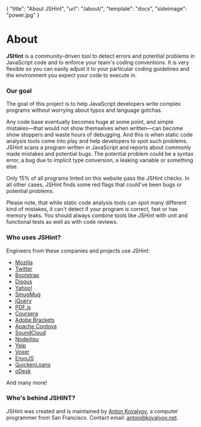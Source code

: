 { "title": "About JSHint", "url": "/about/", "template": "docs", "sideimage": "power.jpg" }

# About

**JSHint** is a community-driven tool to detect errors and potential problems in
JavaScript code and to enforce your team's coding conventions. It is very
flexible so you can easily adjust it to your particular coding guidelines and
the environment you expect your code to execute in.

### Our goal

The goal of this project is to help JavaScript developers write complex programs
without worrying about typos and language gotchas.

Any code base eventually becomes huge at some point, and simple mistakes—that
would not show themselves when written—can become show stoppers and waste
hours of debugging. And this is when static code analysis tools come into play
and help developers to spot such problems. JSHint scans a program written in
JavaScript and reports about commonly made mistakes and potential bugs. The
potential problem could be a syntax error, a bug due to implicit type
conversion, a leaking variable or something else.

Only 15% of all programs linted on this website pass the JSHint checks. In all
other cases, JSHint finds some red flags that could've been bugs or potential
problems.

Please note, that while static code analysis tools can spot many different kind
of mistakes, it can't detect if your program is correct, fast or has memory
leaks. You should always combine tools like JSHint with unit and functional
tests as well as with code reviews.

### Who uses JSHint?

Engineers from these companies and projects use JSHint:

* [Mozilla](http://mozilla.org/)
* [Twitter](https://twitter.com/)
* [Bootstrap](http://getbootstrap.com/)
* [Disqus](https://disqus.com/)
* [Yahoo!](https://yahoo.com/)
* [SmugMug](http://smugmug.com/)
* [jQuery](http://jquery.com/)
* [PDF.js](http://mozilla.github.io/pdf.js)
* [Coursera](http://coursera.com/)
* [Adobe Brackets](http://brackets.io/)
* [Apache Cordova](http://cordova.io/)
* [SoundCloud](http://soundcloud.com/)
* [Nodejitsu](http://nodejitsu.com/)
* [Yelp](https://yelp.com/)
* [Voxer](http://voxer.com/)
* [EnyoJS](http://enyojs.com/)
* [QuickenLoans](http://quickenloans.com/)
* [oDesk](http://www.odesk.com/)

And many more!

### Who's behind JSHINT?

JSHint was created and is maintained by [Anton Kovalyov](http://anton.kovalyov.net/), a computer
programmer from San Francisco. Contact email: [anton@kovalyov.net](mailto:anton@kovalyov.net).
